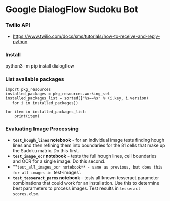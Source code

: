 # Google DialogFlow Sudoku Bot

### Twilio API
- https://www.twilio.com/docs/sms/tutorials/how-to-receive-and-reply-python

### Install
python3 -m pip install dialogflow 

### List available packages
```
import pkg_resources
installed_packages = pkg_resources.working_set
installed_packages_list = sorted(["%s==%s" % (i.key, i.version)
   for i in installed_packages])

for item in installed_packages_list:
    print(item)
```
### Evaluating Image Processing
- **`test_hough_lines` notebook** - for an individual image tests finding hough lines and then refining them into boundaries for the 81 cells that make up the Sudoku matrix. Do this first.
- **`test_image_ocr` notebook** - tests the full hough lines, cell boundaries and OCR for a single image. Do this second.
- **`test_all_images_ocr notebook** - same as previous, but does this for all images in `test-images`.
- **`test_tesseract_parms` notebook** - tests all known tesseract parameter combinations that could work for an installation. Use this to determine best parameters to process images. Test results in `tesseract scores.xlsx`.







